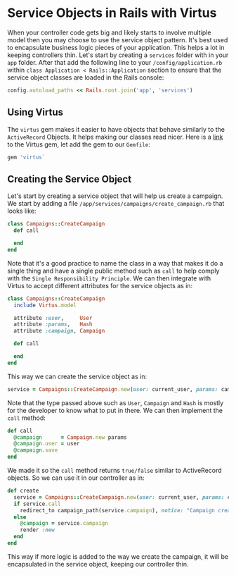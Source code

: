 # Service Objects in Rails with Virtus
When your controller code gets big and likely starts to involve multiple model then you may choose to use the service object pattern. It's best used to encapsulate business logic pieces of your application. This helps a lot in keeping controllers thin.
Let's start by creating a `services` folder with in your `app` folder. After that add the following line to your `/config/application.rb` within `class Application < Rails::Application` section to ensure that the service object classes are loaded in the Rails console:
```ruby
config.autoload_paths << Rails.root.join('app', 'services')
```
## Using Virtus
The `virtus` gem makes it easier to have objects that behave similarly to the `ActiveRecord` Objects. It helps making our classes read nicer. Here is a [link](https://github.com/solnic/virtus) to the Virtus gem, let add the gem to our `Gemfile`:
```ruby
gem 'virtus`
```
## Creating the Service Object
Let's start by creating a service object that will help us create a campaign. We start by adding a file `/app/services/campaigns/create_campaign.rb` that looks like:
```ruby
class Campaigns::CreateCampaign
  def call

  end
end
```
Note that it's a good practice to name the class in a way that makes it do a single thing and have a single public method such as `call` to help comply with the `Single Responsibility Principle`.
We can then integrate with Virtus to accept different attributes for the service objects as in:
```ruby
class Campaigns::CreateCampaign
  include Virtus.model

  attribute :user,     User
  attribute :params,   Hash
  attribute :campaign, Campaign

  def call

  end
end
```
This way we can create the service object as in:
```ruby
service = Campaigns::CreateCampaign.new(user: current_user, params: campaign_params)
```
Note that the type passed above such as `User`, `Campaign` and `Hash` is mostly for the developer to know what to put in there. We can then implement the `call` method:
```ruby
def call
  @campaign      = Campaign.new params
  @campaign.user = user
  @campaign.save
end
```
We made it so the `call` method returns `true/false` similar to ActiveRecord objects. So we can use it in our controller as in:
```ruby
def create
  service = Campaigns::CreateCampaign.new(user: current_user, params: campaign_params)
  if service.call
    redirect_to campaign_path(service.campaign), notice: "Campaign created!"
  else
    @campaign = service.campaign
    render :new
  end
end
```
This way if more logic is added to the way we create the campaign, it will be encapsulated in the service object, keeping our controller thin.
